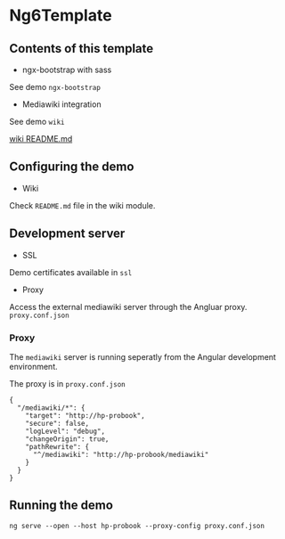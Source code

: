 # Ng6Template

## Contents of this template
* ngx-bootstrap with sass

See demo `ngx-bootstrap`

* Mediawiki integration

See demo `wiki`

[wiki README.md](https://github.com/rlassche/ng6-bs-sass-template/blob/master/src/app/wiki/README.md)

## Configuring the demo
* Wiki

Check `README.md` file in the wiki module.

## Development server

* SSL

Demo certificates available in `ssl`

* Proxy

Access the external mediawiki server through the Angluar proxy.
`proxy.conf.json`

### Proxy

The `mediawiki` server is running seperatly from the Angular development environment. 

The proxy is in `proxy.conf.json`

```
{
  "/mediawiki/*": {
    "target": "http://hp-probook",
    "secure": false,
    "logLevel": "debug",
    "changeOrigin": true,
    "pathRewrite": {
      "^/mediawiki": "http://hp-probook/mediawiki"
    }
  }
}
```

## Running the demo

`ng serve --open --host hp-probook --proxy-config proxy.conf.json`

